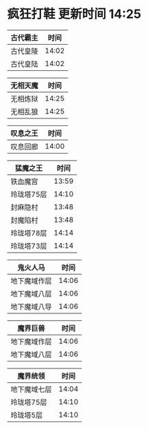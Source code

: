# 疯狂打鞋 更新时间 14:25

| 古代霸主   | 时间    |
|--------|-------|
| 古代皇陵 | 14:02 |
| 古代皇陆 | 14:02 |

| 无相天魔   | 时间    |
|--------|-------|
| 无相炼狱 | 14:25 |
| 无相乱狼 | 14:25 |

| 叹息之王   | 时间    |
|--------|-------|
| 叹息回廊 | 14:00 |

| 猛魔之王   | 时间    |
|--------|-------|
| 铁血魔宫 | 13:59 |
| 玲珑塔75层 | 14:10 |
| 封麻隐村 | 13:48 |
| 封魔陷村 | 13:48 |
| 玲珑塔78层 | 14:14 |
| 玲珑塔73层 | 14:14 |

| 鬼火人马   | 时间    |
|--------|-------|
| 地下魔域作层 | 14:06 |
| 地下魔域八层 | 14:06 |
| 地下魔域八导 | 14:06 |

| 魔界巨兽   | 时间    |
|--------|-------|
| 地下魔域作层 | 14:06 |
| 地下魔域八层 | 14:06 |

| 魔界统领   | 时间    |
|--------|-------|
| 地下魔域七层 | 14:04 |
| 玲珑塔75层 | 14:10 |
| 玲珑塔5层 | 14:10 |